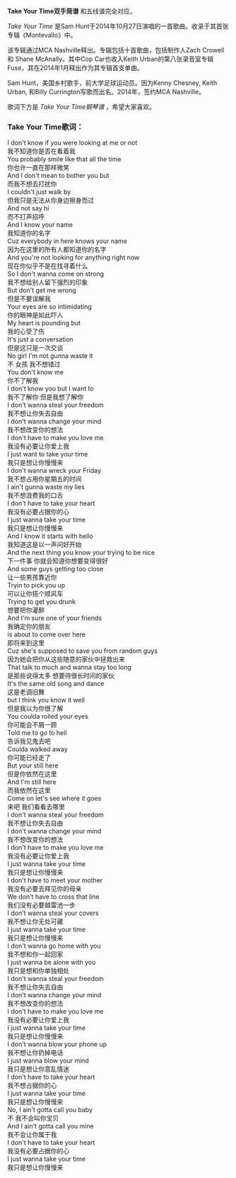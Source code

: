 

**Take Your Time双手简谱** 和五线谱完全对应。

_Take Your Time_ 是Sam Hunt于2014年10月27日演唱的一首歌曲。收录于其首张专辑《Montevallo》中。

该专辑通过MCA Nashville释出。专辑包括十首歌曲，包括制作人Zach Crowell 和 Shane McAnally。其中Cop
Car也收入Keith Urban的第八张录音室专辑Fuse，其在2014年1月释出作为其专辑首支单曲。

Sam Hunt，美国乡村歌手，前大学足球运动员。因为Kenny Chesney, Keith Urban, 和Billy
Currington写歌而出名。2014年，签约MCA Nashville。

歌词下方是 _Take Your Time钢琴谱_ ，希望大家喜欢。

### Take Your Time歌词：

I don't know if you were looking at me or not  
我不知道你是否在看着我  
You probably smile like that all the time  
你也许一直在那样微笑  
And I don't mean to bother you but  
而我不想去打扰你  
I couldn't just walk by  
但我只是无法从你身边擦身而过  
And not say hi  
而不打声招呼  
And I know your name  
我知道你的名字  
Cuz everybody in here knows your name  
因为在这里的所有人都知道你的名字  
And you're not looking for anything right now  
现在你似乎不是在找寻着什么  
So I don't wanna come on strong  
我不想给别人留下强烈的印象  
But don't get me wrong  
但是不要误解我  
Your eyes are so intimidating  
你的眼神是如此吓人  
My heart is pounding but  
我的心受了伤  
It's just a conversation  
但是这只是一次交谈  
No girl I'm not gunna waste it  
不 女孩 我不想错过  
You don't know me  
你不了解我  
I don't know you but I want to  
我不了解你 但是我想了解你  
I don't wanna steal your freedom  
我不想让你失去自由  
I don't wanna change your mind  
我不想改变你的想法  
I don't have to make you love me  
我没有必要让你爱上我  
I just want to take your time  
我只是想让你慢慢来  
I don't wanna wreck your Friday  
我不想占用你星期五的时间  
I ain't gunna waste my lies  
我不想浪费我的口舌  
I don't have to take your heart  
我没有必要占据你的心  
I just wanna take your time  
我只是想让你慢慢来  
And I know it starts with hello  
我知道这是以一声问好开始  
And the next thing you know your trying to be nice  
下一件事 你就会知道你想要变得很好  
And some guys getting too close  
让一些男孩靠近你  
Tryin to pick you up  
可以让你搭个顺风车  
Trying to get you drunk  
想要把你灌醉  
And I'm sure one of your friends  
我确定你的朋友  
is about to come over here  
即将来到这里  
Cuz she's supposed to save you from random guys  
因为她会把你从这些随意的家伙中拯救出来  
That talk to much and wanna stay too long  
是那些说得太多 想要待很长时间的家伙  
It's the same old song and dance  
这是老调旧舞  
but I think you know it well  
但是我以为你很了解  
You coulda rolled your eyes  
你可能会不屑一顾  
Told me to go to hell  
告诉我见鬼去吧  
Coulda walked away  
你可能已经走了  
But your still here  
但是你依然在这里  
And I'm still here  
而我依然在这里  
Come on let's see where it goes  
来吧 我们看看去哪里  
I don't wanna steal your freedom  
我不想让你失去自由  
I don't wanna change your mind  
我不想改变你的想法  
I don't have to make you love me  
我没有必要让你爱上我  
I just wanna take your time  
我只是想让你慢慢来  
I don't have to meet your mother  
我没有必要去拜见你的母亲  
We don't have to cross that line  
我们没有必要越雷池一步  
I don't wanna steal your covers  
我不想让你无处可藏  
I just wanna take your time  
我只是想让你慢慢来  
I don't wanna go home with you  
我不想和你一起回家  
I just wanna be alone with you  
我只是想和你单独相处  
I don't wanna steal your freedom  
我不想让你失去自由  
I don't wanna change your mind  
我不想改变你的想法  
I don't have to make you love me  
我没有必要让你爱上我  
I just wanna take your time  
我只是想让你慢慢来  
I don't wanna blow your phone up  
我不想让你扔掉电话  
I just wanna blow your mind  
我只是想让你意乱情迷  
I don't have to take your heart  
我不想占据你的心  
I just wanna take your time  
我只是想让你慢慢来  
No, I ain't gotta call you baby  
不 我不会叫你宝贝  
And I ain't gotta call you mine  
我不会让你属于我  
I don't have to take your heart  
我没有必要占据你的心  
I just wanna take your time  
我只是想让你慢慢来

